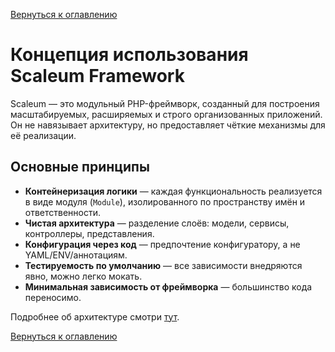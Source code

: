 [Вернуться к оглавлению](./index.md)
# Концепция использования Scaleum Framework

Scaleum — это модульный PHP-фреймворк, созданный для построения масштабируемых, расширяемых и строго организованных приложений. Он не навязывает архитектуру, но предоставляет чёткие механизмы для её реализации.

## Основные принципы

- **Контейнеризация логики** — каждая функциональность реализуется в виде модуля (`Module`), изолированного по пространству имён и ответственности.
- **Чистая архитектура** — разделение слоёв: модели, сервисы, контроллеры, представления.
- **Конфигурация через код** — предпочтение конфигуратору, а не YAML/ENV/аннотациям.
- **Тестируемость по умолчанию** — все зависимости внедряются явно, можно легко мокать.
- **Минимальная зависимость от фреймворка** — большинство кода переносимо.

Подробнее об архитектуре смотри [тут](./architecture.md).

[Вернуться к оглавлению](./index.md)